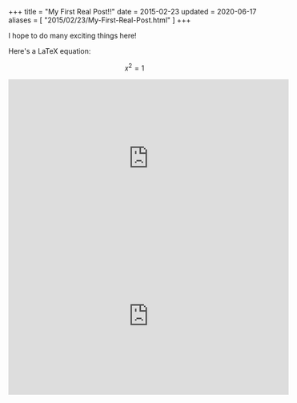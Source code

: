 +++
title = "My First Real Post!!"
date = 2015-02-23
updated = 2020-06-17
aliases = [ "2015/02/23/My-First-Real-Post.html" ]
+++

I hope to do many exciting things here!

Here's a LaTeX equation:

$$x^2 = 1$$

<iframe width="560" height="315" src="https://www.youtube.com/embed/eC97gOeGJkw" frameborder="0" allow="accelerometer; autoplay; encrypted-media; gyroscope; picture-in-picture" allowfullscreen></iframe>


<iframe width="560" height="315" src="https://www.youtube.com/embed/live_stream?channel=GIqPiRiZaBSYp28VgcL9Wg" frameborder="0" allow="accelerometer; autoplay; encrypted-media; gyroscope; picture-in-picture" allowfullscreen></iframe>

